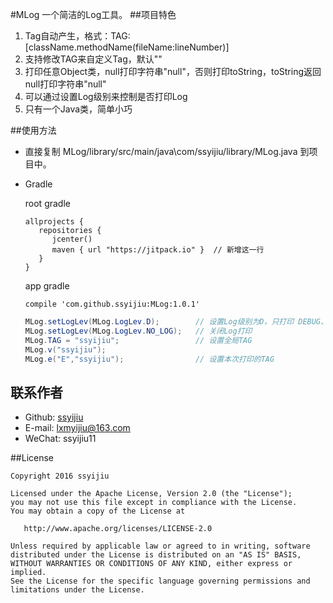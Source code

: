 #MLog
一个简洁的Log工具。
##项目特色
1. Tag自动产生，格式：TAG:[className.methodName(fileName:lineNumber)]
2. 支持修改TAG来自定义Tag，默认""
3. 打印任意Object类，null打印字符串"null"，否则打印toString，toString返回null打印字符串"null"
4. 可以通过设置Log级别来控制是否打印Log
5. 只有一个Java类，简单小巧

##使用方法
- 直接复制 MLog/library/src/main/java\com/ssyijiu/library/MLog.java 到项目中。
- Gradle

   root gradle

   ```
   allprojects {
      repositories {
         jcenter()
         maven { url "https://jitpack.io" }  // 新增这一行
      }
   }
   ```
   app gradle
   ```
   compile 'com.github.ssyijiu:MLog:1.0.1'
   ```

   ```java
   MLog.setLogLev(MLog.LogLev.D);        // 设置Log级别为D，只打印 DEBUG、INFO、WARN、ERROR级别的Log
   MLog.setLogLev(MLog.LogLev.NO_LOG);   // 关闭Log打印
   MLog.TAG = "ssyijiu";                 // 设置全局TAG
   MLog.v("ssyijiu");  
   MLog.e("E","ssyijiu");                // 设置本次打印的TAG
   ```

## 联系作者
- Github: [ssyijiu](https://github.com/ssyijiu)
- E-mail: lxmyijiu@163.com
- WeChat: ssyijiu11

##License

```
Copyright 2016 ssyijiu

Licensed under the Apache License, Version 2.0 (the "License");
you may not use this file except in compliance with the License.
You may obtain a copy of the License at

   http://www.apache.org/licenses/LICENSE-2.0

Unless required by applicable law or agreed to in writing, software
distributed under the License is distributed on an "AS IS" BASIS,
WITHOUT WARRANTIES OR CONDITIONS OF ANY KIND, either express or implied.
See the License for the specific language governing permissions and
limitations under the License.

